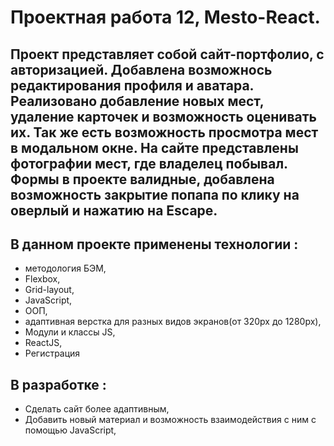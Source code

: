 # Проектная работа 12, Mesto-React.
 
## Проект представляет собой сайт-портфолио, с авторизацией. Добавлена возможнось редактирования профиля и аватара. Реализовано добавление новых мест, удаление карточек и возможность оценивать их. Так же есть возможность просмотра мест в модальном окне. На сайте представлены фотографии мест, где владелец побывал. Формы в проекте валидные, добавлена возможность закрытие попапа по клику на оверлый и нажатию на Escape.

## В данном проекте применены технологии : 
* методология БЭМ, 
* Flexbox, 
* Grid-layout,
* JavaScript,
* OOП,
* адаптивная верстка для разных видов экранов(от 320px до 1280px),
* Модули и классы JS,
* ReactJS,
* Регистрация


## В разработке : 
* Сделать сайт более адаптивным, 
* Добавить новый материал и возможность взаимодействия с ним с помощью JavaScript,
